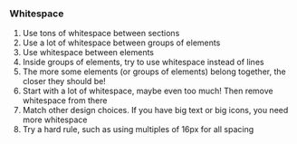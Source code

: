  ### Whitespace
 
01. Use tons of whitespace between sections
02. Use a lot of whitespace between groups of elements
03. Use whitespace between elements
04. Inside groups of elements, try to use whitespace instead of lines
05. The more some elements (or groups of elements) belong together, the closer they should be!
06. Start with a lot of whitespace, maybe even too much! Then remove whitespace from there
07. Match other design choices. If you have big text or big icons, you need
more whitespace
08. Try a hard rule, such as using multiples of 16px for all spacing